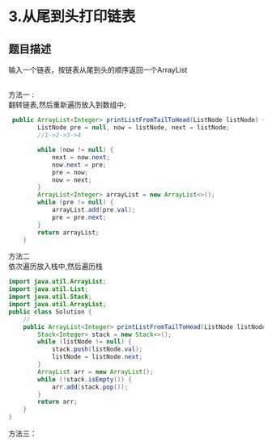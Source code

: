 # 3.从尾到头打印链表

<a name="NHqaU"></a>
## 题目描述
输入一个链表，按链表从尾到头的顺序返回一个ArrayList
<a name="6c0Or"></a>
## 
方法一 : <br />翻转链表,然后重新遍历放入到数组中; 
```java
 public ArrayList<Integer> printListFromTailToHead(ListNode listNode) {
        ListNode pre = null, now = listNode, next = listNode;
        //1->2->3->4

        while (now != null) {
            next = now.next;
            now.next = pre;
            pre = now;
            now = next;
        }
        ArrayList<Integer> arrayList = new ArrayList<>();
        while (pre != null) {
            arrayList.add(pre.val);
            pre = pre.next;
        }
        return arrayList;
    }
```
方法二<br />依次遍历放入栈中,然后遍历栈
```java
import java.util.ArrayList;
import java.util.List;
import java.util.Stack;
import java.util.ArrayList;
public class Solution {
    // 
    public ArrayList<Integer> printListFromTailToHead(ListNode listNode) {
        Stack<Integer> stack = new Stack<>();
        while (listNode != null) {
            stack.push(listNode.val);
            listNode = listNode.next;
        }
        ArrayList arr = new ArrayList();
        while (!stack.isEmpty()) {
            arr.add(stack.pop());
        }
        return arr;
    }
}
```
方法三：<br />

